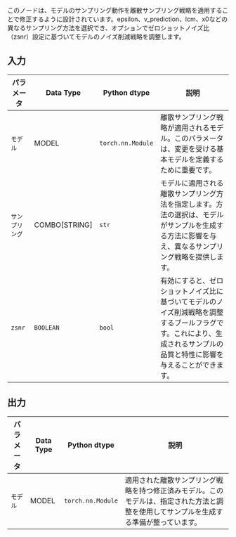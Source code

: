 
このノードは、モデルのサンプリング動作を離散サンプリング戦略を適用することで修正するように設計されています。epsilon、v_prediction、lcm、x0などの異なるサンプリング方法を選択でき、オプションでゼロショットノイズ比（zsnr）設定に基づいてモデルのノイズ削減戦略を調整します。

## 入力

| パラメータ | Data Type | Python dtype     | 説明 |
|-----------|--------------|-------------------|-------------|
| `モデル`   | MODEL     | `torch.nn.Module` | 離散サンプリング戦略が適用されるモデル。このパラメータは、変更を受ける基本モデルを定義するために重要です。 |
| `サンプリング`| COMBO[STRING] | `str`           | モデルに適用される離散サンプリング方法を指定します。方法の選択は、モデルがサンプルを生成する方法に影響を与え、異なるサンプリング戦略を提供します。 |
| `zsnr`    | `BOOLEAN`   | `bool`           | 有効にすると、ゼロショットノイズ比に基づいてモデルのノイズ削減戦略を調整するブールフラグです。これにより、生成されるサンプルの品質と特性に影響を与えることができます。 |

## 出力

| パラメータ | Data Type | Python dtype     | 説明 |
|-----------|-------------|-------------------|-------------|
| `モデル`   | MODEL     | `torch.nn.Module` | 適用された離散サンプリング戦略を持つ修正済みモデル。このモデルは、指定された方法と調整を使用してサンプルを生成する準備が整っています。 |
